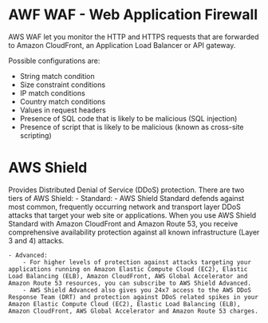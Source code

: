 # AWF WAF - Web Application Firewall

AWS WAF let you monitor the HTTP and HTTPS requests that are forwarded to Amazon CloudFront, an Application Load Balancer or API gateway.

Possible configurations are:
- String match condition
- Size constraint conditions
- IP match conditions
- Country match conditions
- Values in request headers
- Presence of SQL code that is likely to be malicious (SQL injection)
- Presence of script that is likely to be malicious (known as cross-site scripting)


# AWS Shield

Provides Distributed Denial of Service (DDoS) protection.
There are two tiers of AWS Shield: 
    - Standard: 
        - AWS Shield Standard defends against most common, frequently occurring network and transport layer DDoS attacks that target your web site or applications. When you use AWS Shield Standard with Amazon CloudFront and Amazon Route 53, you receive comprehensive availability protection against all known infrastructure (Layer 3 and 4) attacks.

    - Advanced: 
        - For higher levels of protection against attacks targeting your applications running on Amazon Elastic Compute Cloud (EC2), Elastic Load Balancing (ELB), Amazon CloudFront, AWS Global Accelerator and Amazon Route 53 resources, you can subscribe to AWS Shield Advanced.
        - AWS Shield Advanced also gives you 24x7 access to the AWS DDoS Response Team (DRT) and protection against DDoS related spikes in your Amazon Elastic Compute Cloud (EC2), Elastic Load Balancing (ELB), Amazon CloudFront, AWS Global Accelerator and Amazon Route 53 charges.

